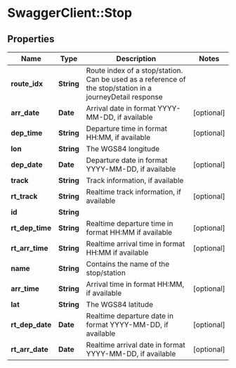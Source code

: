 # SwaggerClient::Stop

## Properties
Name | Type | Description | Notes
------------ | ------------- | ------------- | -------------
**route_idx** | **String** | Route index of a stop/station. Can be used as a reference of the stop/station in a journeyDetail response | 
**arr_date** | **Date** | Arrival date in format YYYY-MM-DD, if available | [optional] 
**dep_time** | **String** | Departure time in format HH:MM, if available | [optional] 
**lon** | **String** | The WGS84 longitude | 
**dep_date** | **Date** | Departure date in format YYYY-MM-DD, if available | [optional] 
**track** | **String** | Track information, if available | 
**rt_track** | **String** | Realtime track information, if available | [optional] 
**id** | **String** |  | 
**rt_dep_time** | **String** | Realtime departure time in format HH:MM if available | [optional] 
**rt_arr_time** | **String** | Realtime arrival time in format HH:MM if available | [optional] 
**name** | **String** | Contains the name of the stop/station | 
**arr_time** | **String** | Arrival time in format HH:MM, if available | [optional] 
**lat** | **String** | The WGS84 latitude | 
**rt_dep_date** | **Date** | Realtime departure date in format YYYY-MM-DD, if available | [optional] 
**rt_arr_date** | **Date** | Realtime arrival date in format YYYY-MM-DD, if available | [optional] 


